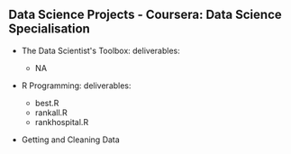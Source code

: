 ## Data Science Projects - Coursera: Data Science Specialisation

- The Data Scientist's Toolbox:
deliverables: 
  - NA

- R Programming:
deliverables: 
  - best.R
  - rankall.R
  - rankhospital.R


- Getting and Cleaning Data
